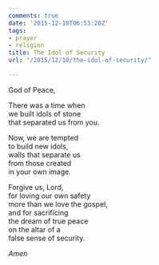 ```yaml
---
comments: true
date: '2015-12-10T06:53:20Z'
tags:
- prayer
- religion
title: The Idol of Security
url: "/2015/12/10/the-idol-of-security/"

---
```

God of Peace,

There was a time when  
we built idols of stone  
that separated us from you.

Now, we are tempted  
to build new idols,  
walls that separate us  
from those created  
in your own image.

Forgive us, Lord,  
for loving our own safety  
more than we love the gospel,  
and for sacrificing  
the dream of true peace  
on the altar of a  
false sense of security.

*Amen*
